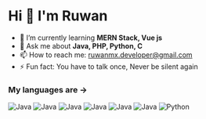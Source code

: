 # Hi 👋 I'm Ruwan

- 🌱 I’m currently learning **MERN Stack, Vue js**
- 💬 Ask me about **Java, PHP, Python, C**
- 📫 How to reach me: ruwanmx.developer@gmail.com
- ⚡ Fun fact: You have to talk once, Never be silent again

### My languages are ->

![Java](http://img.shields.io/badge/1-HTML-orange)
![Java](http://img.shields.io/badge/2-CSS-blue)
![Java](http://img.shields.io/badge/3-JavaScript-yellow)
![Java](http://img.shields.io/badge/4-PHP-brown)
![Java](http://img.shields.io/badge/5-MYSQL-lightgray)
![Java](http://img.shields.io/badge/6-C-darkblue)
![Python](http://img.shields.io/badge/7-Python-lime)
